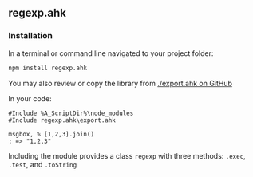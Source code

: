 ## regexp.ahk


### Installation

In a terminal or command line navigated to your project folder:

```bash
npm install regexp.ahk
```
You may also review or copy the library from [./export.ahk on GitHub](https://raw.githubusercontent.com/chunjee/regexp.ahk/master/export.ahk)


In your code:

```autohotkey
#Include %A_ScriptDir%\node_modules
#Include regexp.ahk\export.ahk

msgbox, % [1,2,3].join()
; => "1,2,3"
```


Including the module provides a class `regexp` with three methods: `.exec`, `.test`, and `.toString`
